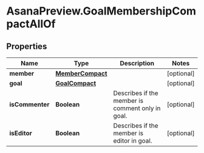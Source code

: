 # AsanaPreview.GoalMembershipCompactAllOf

## Properties

Name | Type | Description | Notes
------------ | ------------- | ------------- | -------------
**member** | [**MemberCompact**](MemberCompact.md) |  | [optional] 
**goal** | [**GoalCompact**](GoalCompact.md) |  | [optional] 
**isCommenter** | **Boolean** | Describes if the member is comment only in goal. | [optional] 
**isEditor** | **Boolean** | Describes if the member is editor in goal. | [optional] 


